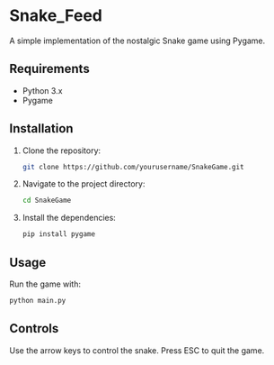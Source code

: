 # Snake_Feed

A simple implementation of the nostalgic Snake game using Pygame.

## Requirements

- Python 3.x
- Pygame

## Installation

1. Clone the repository:
    ```bash
    git clone https://github.com/yourusername/SnakeGame.git
    ```
2. Navigate to the project directory:
    ```bash
    cd SnakeGame
    ```
3. Install the dependencies:
    ```bash
    pip install pygame
    ```

## Usage

Run the game with:
```bash
python main.py
```

## Controls
Use the arrow keys to control the snake.
Press ESC to quit the game.
